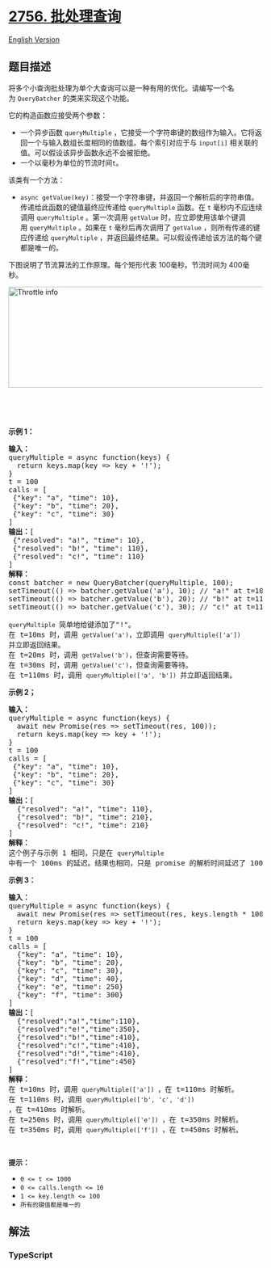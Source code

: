 # [2756. 批处理查询](https://leetcode.cn/problems/query-batching)

[English Version](/solution/2700-2799/2756.Query%20Batching/README_EN.md)

## 题目描述

<!-- 这里写题目描述 -->

<p>将多个小查询批处理为单个大查询可以是一种有用的优化。请编写一个名为&nbsp;<code>QueryBatcher</code>&nbsp;的类来实现这个功能。</p>

<p>它的构造函数应接受两个参数：</p>

<ul>
	<li>一个异步函数&nbsp;<code>queryMultiple</code>&nbsp;，它接受一个字符串键的数组作为输入。它将返回一个与输入数组长度相同的值数组。每个索引对应于与&nbsp;<code>input[i]</code>&nbsp;相关联的值。可以假设该异步函数永远不会被拒绝。</li>
	<li>一个以毫秒为单位的节流时间<code>t</code>。</li>
</ul>

<p>该类有一个方法：</p>

<ul>
	<li><code>async getValue(key)</code>：接受一个字符串键，并返回一个解析后的字符串值。传递给此函数的键值最终应传递给&nbsp;<code>queryMultiple</code>&nbsp;函数。在&nbsp;<code>t</code>&nbsp;毫秒内不应连续调用&nbsp;<code>queryMultiple</code>&nbsp;。第一次调用&nbsp;<code>getValue</code>&nbsp;时，应立即使用该单个键调用&nbsp;<code>queryMultiple</code>&nbsp;。如果在&nbsp;<code>t</code>&nbsp;毫秒后再次调用了&nbsp;<code>getValue</code>&nbsp;，则所有传递的键应传递给&nbsp;<code>queryMultiple</code>&nbsp;，并返回最终结果。可以假设传递给该方法的每个键都是唯一的。</li>
</ul>

<p>下图说明了节流算法的工作原理。每个矩形代表 100毫秒。节流时间为 400毫秒。</p>

<p><img alt="Throttle info" src="https://fastly.jsdelivr.net/gh/doocs/leetcode@main/solution/2700-2799/2756.Query%20Batching/images/throttle.png" style="width: 622px; height: 200px;" /></p>

<p>&nbsp;</p>

<p>&nbsp;</p>

<p><strong class="example">示例 1：</strong></p>

<pre>
<b>输入：</b>
queryMultiple = async function(keys) { 
&nbsp; return keys.map(key =&gt; key + '!');
}
t = 100 
calls = [
&nbsp;{"key": "a", "time": 10}, 
&nbsp;{"key": "b", "time": 20}, 
&nbsp;{"key": "c", "time": 30}
]
<b>输出：</b>[
&nbsp;{"resolved": "a!", "time": 10},
&nbsp;{"resolved": "b!", "time": 110},
&nbsp;{"resolved": "c!", "time": 110}
]
<strong>解释：</strong>
const batcher = new QueryBatcher(queryMultiple, 100);
setTimeout(() =&gt; batcher.getValue('a'), 10); // "a!" at t=10ms
setTimeout(() =&gt; batcher.getValue('b'), 20); // "b!" at t=110ms
setTimeout(() =&gt; batcher.getValue('c'), 30); // "c!" at t=110ms

<code>queryMultiple </code>简单地给键添加了"!"。 
在 t=10ms 时，调用 <code>getValue('a')</code>，立即调用 <code>queryMultiple(['a']) </code>并立即返回结果。 
在 t=20ms 时，调用 <code>getValue('b')</code>，但查询需要等待。 
在 t=30ms 时，调用 <code>getValue('c')</code>，但查询需要等待。 
在 t=110ms 时，调用 <code>queryMultiple(['a', 'b']) </code>并立即返回结果。
</pre>

<p><strong class="example">示例 2；</strong></p>

<pre>
<b>输入：</b>
queryMultiple = async function(keys) {
&nbsp; await new Promise(res =&gt; setTimeout(res, 100));
&nbsp; return keys.map(key =&gt; key + '!');
}
t = 100
calls = [
&nbsp;{"key": "a", "time": 10},
&nbsp;{"key": "b", "time": 20},
&nbsp;{"key": "c", "time": 30}
]
<b>输出：</b>[
&nbsp; {"resolved": "a!", "time": 110},
&nbsp; {"resolved": "b!", "time": 210},
&nbsp; {"resolved": "c!", "time": 210}
]
<strong>解释：</strong>
这个例子与示例 1 相同，只是在 <code>queryMultiple </code>中有一个 100ms 的延迟。结果也相同，只是 promise 的解析时间延迟了 100ms。
</pre>

<p><strong class="example">示例 3：</strong></p>

<pre>
<b>输入：</b>
queryMultiple = async function(keys) { 
&nbsp; await new Promise(res =&gt; setTimeout(res, keys.length * 100)); 
&nbsp; return keys.map(key =&gt; key + '!');
}
t = 100
calls = [
&nbsp; {"key": "a", "time": 10}, 
  {"key": "b", "time": 20}, 
&nbsp; {"key": "c", "time": 30}, 
  {"key": "d", "time": 40}, 
&nbsp; {"key": "e", "time": 250}
&nbsp; {"key": "f", "time": 300}
]
<b>输出：</b>[
&nbsp; {"resolved":"a!","time":110},
&nbsp; {"resolved":"e!","time":350},
&nbsp; {"resolved":"b!","time":410},
&nbsp; {"resolved":"c!","time":410},
&nbsp; {"resolved":"d!","time":410},
  {"resolved":"f!","time":450}
]
<strong>解释：
</strong>在 t=10ms 时，调用 <code>queryMultiple(['a']) </code>，在 t=110ms 时解析。 
在 t=110ms 时，调用 <code>queryMultiple(['b', 'c', 'd']) </code>，在 t=410ms 时解析。 
在 t=250ms 时，调用 <code>queryMultiple(['e']) </code>，在 t=350ms 时解析。 
在 t=350ms 时，调用 <code>queryMultiple(['f']) </code>，在 t=450ms 时解析。
</pre>

<p>&nbsp;</p>

<p><strong>提示：</strong></p>

<ul>
	<li><code>0 &lt;= t &lt;= 1000</code></li>
	<li><code>0 &lt;= calls.length &lt;= 10</code></li>
	<li><code>1 &lt;= key.length&nbsp;&lt;= 100</code></li>
	<li><code>所有的键值都是唯一的</code></li>
</ul>

## 解法

<!-- 这里可写通用的实现逻辑 -->

<!-- tabs:start -->

### **TypeScript**

<!-- 这里可写当前语言的特殊实现逻辑 -->

```ts

```

<!-- tabs:end -->
